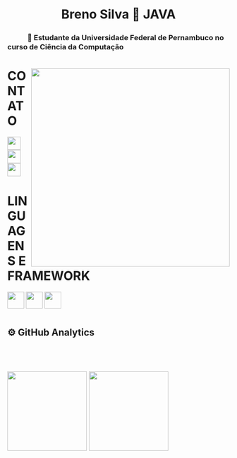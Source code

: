 <h1 align="center">Breno Silva 🔗 JAVA</h1>

<p align="center"><h3>ㅤㅤㅤ🚀 Estudante da Universidade Federal de Pernambuco no curso de Ciência da Computação</p>
<h1> </h1>


<img src="https://user-images.githubusercontent.com/84048306/121829926-3ae44380-cc9a-11eb-9083-a04a5f0baf76.gif" min-width="400px" max-width="400px" width="450px" align="right" >

<h1></h1>


# CONTATO

<p align="left">
  <a href="#" alt="Gmail">
  <img height="30em" src="https://img.shields.io/badge/-Gmail-FF0000?style=flat-square&labelColor=FF0000&logo=gmail&logoColor=white&link=(mailto:andressa.workti@gmail.com" /></a>

  <a href="#" alt="Linkedin">
  <img height="30em" src="https://img.shields.io/badge/-Linkedin-0e76a8?style=flat-square&logo=Linkedin&logoColor=white&link=https://www.linkedin.com/in/andressa-silva99/" /></a>

  <a href="#" alt="WhatsApp">
  <img height="30em" src="https://img.shields.io/badge/-WhatsApp-25d366?style=flat-square&labelColor=25d366&logo=whatsapp&logoColor=white&link=https://api.whatsapp.com/send?phone=5521980076402"/></a>

</p>



# LINGUAGENS E FRAMEWORK 
<p align="left">

  <img height="38em" src="https://img.shields.io/badge/Java-ED8B00?style=for-the-badge&logo=java&logoColor=white"/>  <img height="38em" src="https://img.shields.io/badge/Spring-6DB33F?style=for-the-badge&logo=spring&logoColor=white"/>    <img height="38em" src="https://img.shields.io/badge/MySQL-00000F?style=for-the-badge&logo=mysql&logoColor=white"/>
  </p>

#
#

 <h2>⚙ <b>GitHub Analytics</b><h2>
    <br>
    <p>
        <img height="180em" src="https://github-readme-stats-eight-theta.vercel.app/api?username=BrenoRev&show_icons=true&theme=tokyonight&include_all_commits=true&count_private=false"/>
        <img height="180em" src="https://github-readme-stats-eight-theta.vercel.app/api/top-langs/?username=BrenoRev&layout=compact&langs_count=8&theme=tokyonight&include_all_commits=true&count_private=false"/>
    </p>

